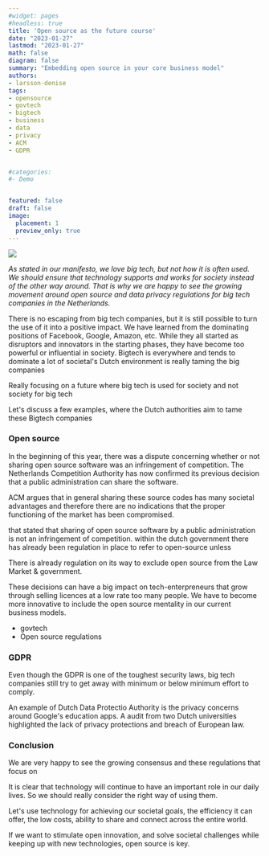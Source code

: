 ```yaml
---
#widget: pages
#headless: true
title: 'Open source as the future course'
date: "2023-01-27"
lastmod: "2023-01-27"
math: false
diagram: false
summary: "Embedding open source in your core business model"
authors:
- larsson-denise
tags:
- opensource
- govtech
- bigtech
- business
- data
- privacy
- ACM
- GDPR


#categories:
#- Demo


featured: false
draft: false
image:
  placement: 1
  preview_only: true
---
```


![](./header.png)

*As stated in our manifesto, we love big tech, but not how it is often used. We should ensure that technology supports and works for society instead of the other way around. That is why we are happy to see the growing movement around open source and data privacy regulations for big tech companies in the Netherlands.*

There is no escaping from big tech companies, but it is still possible to turn the use of it into a positive impact. We have learned from the dominating positions of Facebook, Google, Amazon, etc. While they all started as disruptors and innovators in the starting phases, they have become too powerful or influential in society. 
Bigtech is everywhere and tends to dominate a lot of societal's 
Dutch environment is really taming the big companies

Really focusing on a future where big tech is used for society and not society for big tech

Let's discuss a few examples, where the Dutch authorities aim to tame these Bigtech companies

### Open source 
In the beginning of this year, there was a dispute concerning whether or not sharing open source software was an infringement of competition. The Netherlands Competition Authority has now confirmed its previous decision that a public administration can share the software.

ACM argues that in general sharing these source codes has many societal advantages and therefore there are no indications that the proper functioning of the market has been compromised. 

that stated that sharing of open source software by a public administration is not an infringement of competition. within the dutch government there has already been regulation in place to refer to open-source unless

There is already regulation on its way to exclude open source from the Law Market & government.

These decisions can have a big impact on tech-enterpreneurs that grow through selling licences at a low rate too many people. We have to become more innovative to include the open source mentality in our current business models. 

- govtech 
- Open source regulations

### GDPR 
Even though the GDPR is one of the toughest security laws, big tech companies still try to get away with minimum or below minimum effort to comply. 

An example of Dutch Data Protectio Authority is the privacy concerns around Google's education apps. A audit from two Dutch universities highlighted the lack of privacy protections and breach of European law.

### Conclusion
We are very happy to see the growing consensus and these regulations that focus on  

It is clear that technology will continue to have an important role in our daily lives. So we should really consider the right way of using them. 

Let's use technology for achieving our societal goals, the efficiency it can offer, the low costs, ability to share and connect across the entire world. 

If we want to stimulate open innovation, and solve societal challenges while keeping up with new technologies, open source is key. 
